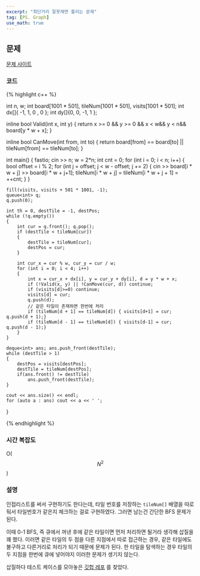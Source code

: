 ```yaml
---
excerpt: "최단거리 잘못재면 틀리는 문제"
tag: [PS. Graph]
use_math: true
---
```


## 문제

[문제 사이트](https://www.acmicpc.net/problem/5213)

### 코드

{% highlight c++ %}

int n, w;
int board[1001 * 501], tileNum[1001 * 501], visits[1001 * 501];
int dx[]{ -1, 1, 0 , 0 };
int dy[]{0, 0, -1, 1 };

inline bool Valid(int x, int y)
{
	return x >= 0 && y >= 0 && x < w&& y < n&& board[y * w + x];
}

inline bool CanMove(int from, int to)
{
	return board[from] == board[to] || tileNum[from] == tileNum[to];
}

int main()
{
	fastio;
	cin >> n; w = 2*n;
	int cnt = 0;
	for (int i = 0; i < n; i++)
	{
		bool offset = i % 2;
		for (int j = offset; j < w - offset; j += 2)
		{
			cin >> board[i * w + j] >> board[i * w + j+1];
			tileNum[i * w + j] = tileNum[i * w + j + 1] = ++cnt;
		}
	}
	
	fill(visits, visits + 501 * 1001, -1);
	queue<int> q;
	q.push(0);

	int th = 0, destTile = -1, destPos;
	while (!q.empty())
	{
		int cur = q.front(); q.pop();
		if (destTile < tileNum[cur])
		{
			destTile = tileNum[cur];
			destPos = cur;
		}

		int cur_x = cur % w, cur_y = cur / w;
		for (int i = 0; i < 4; i++)
		{
			int x = cur_x + dx[i], y = cur_y + dy[i], d = y * w + x;
			if (!Valid(x, y) || !CanMove(cur, d)) continue;
			if (visits[d]>=0) continue;
			visits[d] = cur;
			q.push(d);
			// 같은 타일이 존재하면 한번에 처리
			if (tileNum[d + 1] == tileNum[d]) { visits[d+1] = cur; q.push(d + 1);}
			if (tileNum[d - 1] == tileNum[d]) { visits[d-1] = cur; q.push(d - 1);}
		}	
	}

	deque<int> ans; ans.push_front(destTile);
	while (destTile > 1)
	{
		destPos = visits[destPos];
		destTile = tileNum[destPos];
		if(ans.front() != destTile)
			ans.push_front(destTile);
	}

	cout << ans.size() << endl;
	for (auto a : ans) cout << a << ' ';
}

{% endhighlight %}

### 시간 복잡도

O($$N^2$$)

### 설명

인접리스트를 써서 구현하기도 한다는데, 타일 번호를 저장하는 ```tileNum[]``` 배열을 따로 둬서 타일번호가 같은지 체크하는 걸로 구현하였다. 그러면 남는건 간단한 BFS 문제가 된다.

이때 0-1 BFS, 즉 큐에서 꺼낸 후에 같은 타일이면 먼저 처리하면 될거라 생각해 삽질을 꽤 했다. 이러면 같은 타일의 두 점을 다른 지점에서 따로 접근하는 경우, 같은 타일에도 불구하고 다른거리로 처리가 되기 때문에 문제가 된다. 한 타일을 탐색하는 경우 타일의 두 지점을 한번에 큐에 넣어야지 이러한 문제가 생기지 않는다.

삽질하다 테스트 케이스를 모아놓은 [깃헙 레포](https://github.com/taylous/BaekJoonOnlineJudge/tree/master/5213) 를 찾았다.